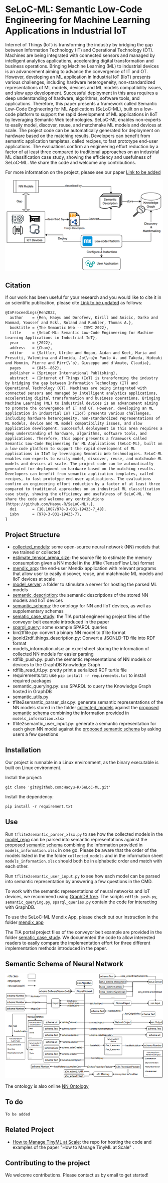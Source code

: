 # SeLoC-ML: Semantic Low-Code Engineering for Machine Learning Applications in Industrial IoT

Internet of Things (IoT) is transforming the industry by bridging the gap between Information Technology (IT) and Operational Technology (OT). Machines are being integrated with connected sensors and managed by intelligent analytics applications, accelerating digital transformation and business operations. Bringing Machine Learning (ML) to industrial devices is an advancement aiming to advance the convergence of IT and OT. However, developing an ML application in Industrial IoT (IIoT) presents various challenges, including hardware heterogeneity, non-standardized representations of ML models, devices and ML models compatibility issues, and slow app development. Successful deployment in this area requires a deep understanding of hardware, algorithms, software tools, and applications. Therefore, this paper presents a framework called Semantic Low-Code Engineering for ML Applications (SeLoC-ML), built on a low-code platform to support the rapid development of ML applications in IIoT by leveraging Semantic Web technologies. SeLoC-ML enables non-experts to easily model, discover, reuse, and matchmake ML models and devices at scale. The project code can be automatically generated for deployment on hardware based on the matching results. Developers can benefit from semantic application templates, called recipes, to fast prototype end-user applications. The evaluations confirm an engineering effort reduction by a factor of at least three compared to traditional approaches on an industrial ML classification case study, showing the efficiency and usefulness of SeLoC-ML. We share the code and welcome any contributions.

For more information on the project, please see our paper
[Link to be added](https://github.com/Haoyu-R/SeLoC-ML)

![Capture1.PNG](/_resources/Capture1.PNG)

## Citation
If our work has been useful for your research and you would like to cite it in an scientific publication, please cite [Link to be updated](https://github.com/Haoyu-R/SeLoC-ML) as follows:
```
@InProceedings{Ren2022,
  author    = {Ren, Haoyu and Dorofeev, Kirill and Anicic, Darko and Hammad, Youssef and Eckl, Roland and Runkler, Thomas A.},
  booktitle = {The Semantic Web -- ISWC 2022},
  title     = {SeLoC-ML: Semantic Low-Code Engineering for Machine Learning Applications in Industrial IoT},
  year      = {2022},
  address   = {Cham},
  editor    = {Sattler, Ulrike and Hogan, Aidan and Keet, Maria and Presutti, Valentina and Almeida, Jo{\~a}o Paulo A. and Takeda, Hideaki and Monnin, Pierre and Pirr{\`o}, Giuseppe and d'Amato, Claudia},
  pages     = {845--862},
  publisher = {Springer International Publishing},
  abstract  = {Internet of Things (IoT) is transforming the industry by bridging the gap between Information Technology (IT) and Operational Technology (OT). Machines are being integrated with connected sensors and managed by intelligent analytics applications, accelerating digital transformation and business operations. Bringing Machine Learning (ML) to industrial devices is an advancement aiming to promote the convergence of IT and OT. However, developing an ML application in Industrial IoT (IIoT) presents various challenges, including hardware heterogeneity, non-standardized representations of ML models, device and ML model compatibility issues, and slow application development. Successful deployment in this area requires a deep understanding of hardware, algorithms, software tools, and applications. Therefore, this paper presents a framework called Semantic Low-Code Engineering for ML Applications (SeLoC-ML), built on a low-code platform to support the rapid development of ML applications in IIoT by leveraging Semantic Web technologies. SeLoC-ML enables non-experts to easily model, discover, reuse, and matchmake ML models and devices at scale. The project code can be automatically generated for deployment on hardware based on the matching results. Developers can benefit from semantic application templates, called recipes, to fast prototype end-user applications. The evaluations confirm an engineering effort reduction by a factor of at least three compared to traditional approaches on an industrial ML classification case study, showing the efficiency and usefulness of SeLoC-ML. We share the code and welcome any contributions (https://github.com/Haoyu-R/SeLoC-ML).},
  doi       = {10.1007/978-3-031-19433-7_48},
  isbn      = {978-3-031-19433-7},
}

```

## Project Structure
* [collected_models](https://github.com/Haoyu-R/SeLoC-ML/tree/main/collected_models): some open-source neural network (NN) models that we trained or collected
* [estimate_tensor_arena_size](https://github.com/Haoyu-R/SeLoC-ML/tree/main/estimate_tensor_arena_size): the source file to estimate the memory consumption given a NN model in the .tflite (TensorFlow Lite) format
* [mendix_app](https://github.com/Haoyu-R/SeLoC-ML/tree/main/mendix_app): the end-user Mendix application with relevant programs that allow user to easily discover, reuse, and matchmake ML models and IIoT devices at scale
* [model_server](https://github.com/Haoyu-R/SeLoC-ML/tree/main/model_server): a folder to stimulate a server for hosting the parsed ML models
* [semantic_description](https://github.com/Haoyu-R/SeLoC-ML/tree/main/semantic_description): the semantic descriptions of the stored NN models and IIoT devices
* [semantic_schema](https://github.com/Haoyu-R/SeLoC-ML/tree/main/semantic_schema): the ontology for NN and IIoT devices, as well as supplementary schemas
* [sematic_case_study](https://github.com/Haoyu-R/SeLoC-ML/tree/main/sematic_case_study): the TIA portal engineering project files of the conveyor belt example introduced in the paper
* [sparql_query](https://github.com/Haoyu-R/SeLoC-ML/tree/main/sparql_query): some example SPARQL queries
* bin2tflite.py: convert a binary NN model to tflite format
* jsonld2rdf_things_description.py: Convert a JSONLD-TD file into RDF format
* models_information.xlsx: an excel sheet storing the information of collected NN models for easier parsing
* rdflib_push.py: push the semantic representations of NN models or devices to the GraphDB Knowledge Graph
* rdflib_read_ttl.py: pretty print a serialized RDF turtle file
* requirements.txt: use `pip install -r requirements.txt` to install required packages
* semantic_querying.py: use SPARQL to query the Knowledge Graph hosted in GraphDB
* semantic_utils.py
* tflite2semantic_parser_xlsx.py: generate semantic representations of the NN models stored in the folder [collected_models](https://github.com/Haoyu-R/SeLoC-ML/tree/main/collected_models) against the [proposed semantic schema](#semantic-schema-of-neural-network) combining the information provided in `models_information.xlsx`
* tflite2semantic_user_input.py: generate a semantic representation for each given NN model against the [proposed semantic schema](#semantic-schema-of-neural-network) by asking users a few questions

## Installation 

Our project is runnable in a Linux environment, as the binary executable is built on Linux environment.

Install the project:

```
git clone 'git@github.com:Haoyu-R/SeLoC-ML.git'
```

Install the dependency:
```
pip install -r requirement.txt
```

## Use

Run `tflite2semantic_parser_xlsx.py` to see how the collected models in the [model_repo](https://github.com/Haoyu-R/SeLoC-ML/tree/main/collected_models) can be parsed into semantic representations against the [proposed semantic schema](#semantic-schema-of-neural-network) combining the information provided in `models_information.xlsx` in one go. Please be aware that the order of the models listed in the the folder `collected_models` and in the information sheet `models_information.xlsx` should both be in alphabetic order and match with each other.

Run `tflite2semantic_user_input.py` to see how each model can be parsed into semantic representation by answering a few questions in the CMD.

To work with the semantic representations of neural networks and IoT devices, we recommend using [GraphDB free](https://graphdb.ontotext.com/). The scripts `rdflib_push.py`, `semantic_querying.py`, `sparql_queries.py` contain the code for interacting with GraphDB.

To use the SeLoC-ML Mendix App, please check out our instruction in the folder [mendix_app](https://github.com/Haoyu-R/SeLoC-ML/tree/main/mendix_app)

The TIA portal project files of the conveyor belt example are provided in the folder [sematic_case_study](https://github.com/Haoyu-R/SeLoC-ML/tree/main/sematic_case_study). We documented the code to allow interested readers to easily compare the implementation effort for three different implementation methods introduced in the paper.


## Semantic Schema of Neural Network

![Capture2.PNG](/_resources/Capture2.PNG)

The ontology is also online [NN Ontology](https://tinyml-schema-collab.github.io/)

## To do
```
To be added
```

## Related Project
* [How to Manage TinyML at Scale](https://github.com/Haoyu-R/How-to-Manage-TinyML-at-Scale): the repo for hosting the code and examples of the paper "How to Manage TinyML at Scale" .

## Contributing to the project

We welcome contributions. Please contact us by email to get started!

